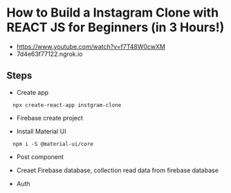 # How to Build a Instagram Clone with REACT JS for Beginners (in 3 Hours!)
- https://www.youtube.com/watch?v=f7T48W0cwXM
- 7d4e63f77122.ngrok.io



## Steps
-  Create app
```
  npx create-react-app instgram-clone
```

- Firebase
create project
 


- Install Material UI
```
  npm i -S @material-ui/core
```

- Post component


- Creaet Firebase database, collection
read data from firebase database


- Auth


 